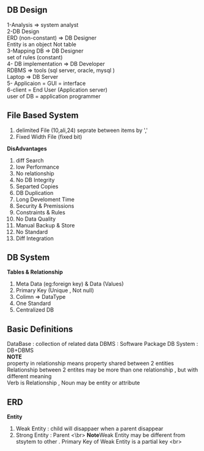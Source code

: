 ## DB Design

1-Analysis => system analyst <br/>
2-DB Design <br/>
ERD (non-constant) => DB Designer <br/>
Entity is an object Not table <br/>
3-Mapping DB => DB Designer <br/>
set of rules (constant) <br/>
4- DB implementation => DB Developer <br/>
RDBMS => tools (sql server, oracle, mysql ) <br/>
Laptop => DB Server <br/>
5- Applicaion = GUI = interface <br/>
6-client = End User (Application server)<br/>
user of DB = application programmer <br/>
## File Based System

1. delimited File (10,ali,24) seprate between items by ',' 
2. Fixed Width File (fixed bit) 

**DisAdvantages**  
1. diff Search 
2. low Performance
3. No relationship 
4. No DB Integrity
5. Separted Copies 
6. DB Duplication 
7. Long Develoment Time 
8. Security & Premissions 
9. Constraints & Rules 
10. No Data Quality 
11. Manual Backup & Store 
12. No Standard 
13. Diff Integration 
## DB System
**Tables & Relationship**
1. Meta Data (eg:foreign key) & Data (Values) 
2. Primary Key (Unique , Not null)
3. Colimn => DataType
4. One Standard
5. Centralized DB
## Basic Definitions
DataBase : collection of related data
DBMS : Software Package 
DB System : DB+DBMS
<br/> **NOTE** <br/>
property in relationship means property shared between 2 entities
<br/>
Relationship between 2 entites may be more than one relationship , but with different meaning
<br/>
Verb is Relationship , Noun may be entity or attribute
## ERD
**Entity**
1. Weak Entity : child will disappaer when a parent disappear
2. Strong Entity : Parent <\br>
**Note**Weak Entity may be different from stsytem to other . Primary Key of Weak Entity is a partial key <br\>
   


